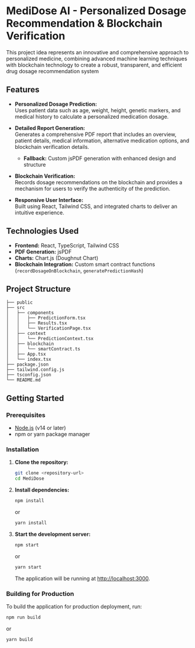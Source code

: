 # MediDose AI - Personalized Dosage Recommendation & Blockchain Verification

This project idea represents an innovative and comprehensive approach to personalized medicine, combining advanced machine learning techniques with blockchain technology to create a robust, transparent, and efficient drug dosage recommendation system

## Features

- **Personalized Dosage Prediction:**  
  Uses patient data such as age, weight, height, genetic markers, and medical history to calculate a personalized medication dosage.
  
- **Detailed Report Generation:**  
  Generates a comprehensive PDF report that includes an overview, patient details, medical information, alternative medication options, and blockchain verification details.  
  - **Fallback:** Custom jsPDF generation with enhanced design and structure

- **Blockchain Verification:**  
  Records dosage recommendations on the blockchain and provides a mechanism for users to verify the authenticity of the prediction.

- **Responsive User Interface:**  
  Built using React, Tailwind CSS, and integrated charts to deliver an intuitive experience.

## Technologies Used

- **Frontend:** React, TypeScript, Tailwind CSS
- **PDF Generation:** jsPDF
- **Charts:** Chart.js (Doughnut Chart)
- **Blockchain Integration:** Custom smart contract functions (`recordDosageOnBlockchain`, `generatePredictionHash`)


## Project Structure

```
├── public
├── src
│   ├── components
│   │   ├── PredictionForm.tsx
│   │   ├── Results.tsx
│   │   └── VerificationPage.tsx
│   ├── context
│   │   └── PredictionContext.tsx
│   ├── blockchain
│   │   └── smartContract.ts
│   ├── App.tsx
│   └── index.tsx
├── package.json
├── tailwind.config.js
├── tsconfig.json
└── README.md
```

## Getting Started

### Prerequisites

- [Node.js](https://nodejs.org/) (v14 or later)
- npm or yarn package manager

### Installation

1. **Clone the repository:**
   ```bash
   git clone <repository-url>
   cd MediDose
   ```
2. **Install dependencies:**
   ```bash
   npm install
   ```
   or
   ```bash
   yarn install
   ```
3. **Start the development server:**
   ```bash
   npm start
   ```
   or
   ```bash
   yarn start
   ```
   The application will be running at [http://localhost:3000](http://localhost:3000).

### Building for Production

To build the application for production deployment, run:
```bash
npm run build
```
or
```bash
yarn build
```
